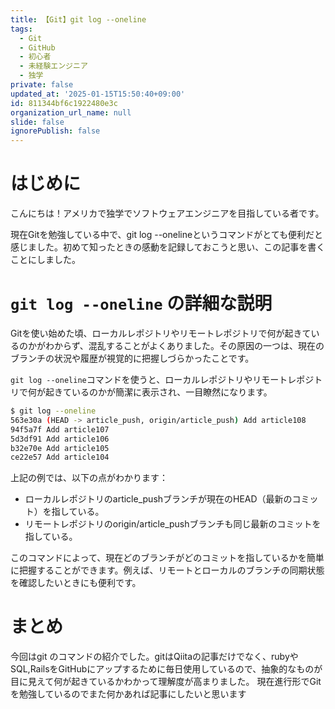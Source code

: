 ```yaml
---
title: 【Git】git log --oneline
tags:
  - Git
  - GitHub
  - 初心者
  - 未経験エンジニア
  - 独学
private: false
updated_at: '2025-01-15T15:50:40+09:00'
id: 811344bf6c1922480e3c
organization_url_name: null
slide: false
ignorePublish: false
---
```

# はじめに
こんにちは！アメリカで独学でソフトウェアエンジニアを目指している者です。

現在Gitを勉強している中で、git log --onelineというコマンドがとても便利だと感じました。初めて知ったときの感動を記録しておこうと思い、この記事を書くことにしました。

# `git log --oneline` の詳細な説明
Gitを使い始めた頃、ローカルレポジトリやリモートレポジトリで何が起きているのかがわからず、混乱することがよくありました。その原因の一つは、現在のブランチの状況や履歴が視覚的に把握しづらかったことです。

`git log --oneline`コマンドを使うと、ローカルレポジトリやリモートレポジトリで何が起きているのかが簡潔に表示され、一目瞭然になります。

```bash
$ git log --oneline
563e30a (HEAD -> article_push, origin/article_push) Add article108
94f5a7f Add article107
5d3df91 Add article106
b32e70e Add article105
ce22e57 Add article104
```
上記の例では、以下の点がわかります：
* ローカルレポジトリのarticle_pushブランチが現在のHEAD（最新のコミット）を指している。
* リモートレポジトリのorigin/article_pushブランチも同じ最新のコミットを指している。

このコマンドによって、現在どのブランチがどのコミットを指しているかを簡単に把握することができます。例えば、リモートとローカルのブランチの同期状態を確認したいときにも便利です。


# まとめ
今回はgit のコマンドの紹介でした。gitはQiitaの記事だけでなく、rubyやSQL,RailsをGitHubにアップするために毎日使用しているので、抽象的なものが目に見えて何が起きているかわかって理解度が高まりました。
現在進行形でGitを勉強しているのでまた何かあれば記事にしたいと思います

